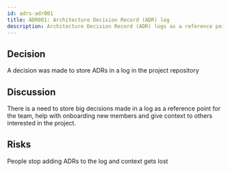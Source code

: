 ```yaml
---
id: adrs-adr001
title: ADR001: Architecture Decision Record (ADR) log
description: Architecture Decision Record (ADR) logs as a reference point for the team
---
```


## Decision

A decision was made to store ADRs in a log in the project repository

## Discussion

There is a need to store big decisions made in a log as a reference point for
the team, help with onboarding new members and give context to others interested
in the project.

## Risks

People stop adding ADRs to the log and context gets lost
